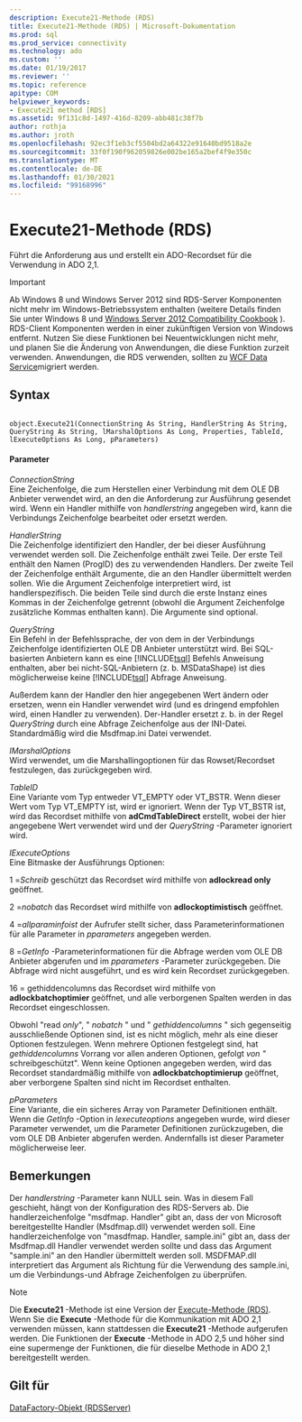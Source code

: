 ```yaml
---
description: Execute21-Methode (RDS)
title: Execute21-Methode (RDS) | Microsoft-Dokumentation
ms.prod: sql
ms.prod_service: connectivity
ms.technology: ado
ms.custom: ''
ms.date: 01/19/2017
ms.reviewer: ''
ms.topic: reference
apitype: COM
helpviewer_keywords:
- Execute21 method [RDS]
ms.assetid: 9f131c8d-1497-416d-8209-abb481c38f7b
author: rothja
ms.author: jroth
ms.openlocfilehash: 92ec3f1eb3cf5504bd2a64322e91640bd9518a2e
ms.sourcegitcommit: 33f0f190f962059826e002be165a2bef4f9e350c
ms.translationtype: MT
ms.contentlocale: de-DE
ms.lasthandoff: 01/30/2021
ms.locfileid: "99168996"
---
```

# <a name="execute21-method-rds"></a>Execute21-Methode (RDS)
Führt die Anforderung aus und erstellt ein ADO-Recordset für die Verwendung in ADO 2,1.  
  
> [!IMPORTANT]
>  Ab Windows 8 und Windows Server 2012 sind RDS-Server Komponenten nicht mehr im Windows-Betriebssystem enthalten (weitere Details finden Sie unter Windows 8 und [Windows Server 2012 Compatibility Cookbook](https://www.microsoft.com/download/details.aspx?id=27416) ). RDS-Client Komponenten werden in einer zukünftigen Version von Windows entfernt. Nutzen Sie diese Funktionen bei Neuentwicklungen nicht mehr, und planen Sie die Änderung von Anwendungen, die diese Funktion zurzeit verwenden. Anwendungen, die RDS verwenden, sollten zu [WCF Data Service](/dotnet/framework/wcf/)migriert werden.  
  
## <a name="syntax"></a>Syntax  
  
```  
  
object.Execute21(ConnectionString As String, HandlerString As String, QueryString As String, lMarshalOptions As Long, Properties, TableId, lExecuteOptions As Long, pParameters)  
```  
  
#### <a name="parameters"></a>Parameter  
 *ConnectionString*  
 Eine Zeichenfolge, die zum Herstellen einer Verbindung mit dem OLE DB Anbieter verwendet wird, an den die Anforderung zur Ausführung gesendet wird. Wenn ein Handler mithilfe von *handlerstring* angegeben wird, kann die Verbindungs Zeichenfolge bearbeitet oder ersetzt werden.  
  
 *HandlerString*  
 Die Zeichenfolge identifiziert den Handler, der bei dieser Ausführung verwendet werden soll. Die Zeichenfolge enthält zwei Teile. Der erste Teil enthält den Namen (ProgID) des zu verwendenden Handlers. Der zweite Teil der Zeichenfolge enthält Argumente, die an den Handler übermittelt werden sollen. Wie die Argument Zeichenfolge interpretiert wird, ist handlerspezifisch. Die beiden Teile sind durch die erste Instanz eines Kommas in der Zeichenfolge getrennt (obwohl die Argument Zeichenfolge zusätzliche Kommas enthalten kann). Die Argumente sind optional.  
  
 *QueryString*  
 Ein Befehl in der Befehlssprache, der von dem in der Verbindungs Zeichenfolge identifizierten OLE DB Anbieter unterstützt wird. Bei SQL-basierten Anbietern kann es eine [!INCLUDE[tsql](../../../includes/tsql-md.md)] Befehls Anweisung enthalten, aber bei nicht-SQL-Anbietern (z. b. MSDataShape) ist dies möglicherweise keine [!INCLUDE[tsql](../../../includes/tsql-md.md)] Abfrage Anweisung.  
  
 Außerdem kann der Handler den hier angegebenen Wert ändern oder ersetzen, wenn ein Handler verwendet wird (und es dringend empfohlen wird, einen Handler zu verwenden). Der-Handler ersetzt z. b. in der Regel *QueryString* durch eine Abfrage Zeichenfolge aus der INI-Datei. Standardmäßig wird die Msdfmap.ini Datei verwendet.  
  
 *lMarshalOptions*  
 Wird verwendet, um die Marshallingoptionen für das Rowset/Recordset festzulegen, das zurückgegeben wird.  
  
 *TableID*  
 Eine Variante vom Typ entweder VT_EMPTY oder VT_BSTR. Wenn dieser Wert vom Typ VT_EMPTY ist, wird er ignoriert. Wenn der Typ VT_BSTR ist, wird das Recordset mithilfe von **adCmdTableDirect** erstellt, wobei der hier angegebene Wert verwendet wird und der *QueryString* -Parameter ignoriert wird.  
  
 *lExecuteOptions*  
 Eine Bitmaske der Ausführungs Optionen:  
  
 1 =*Schreib* geschützt das Recordset wird mithilfe von **adlockread only** geöffnet.  
  
 2 =*nobatch* das Recordset wird mithilfe von **adlockoptimistisch** geöffnet.  
  
 4 =*allparaminfoist* der Aufrufer stellt sicher, dass Parameterinformationen für alle Parameter in *pparameters* angegeben werden.  
  
 8 =*GetInfo* -Parameterinformationen für die Abfrage werden vom OLE DB Anbieter abgerufen und im *pparameters* -Parameter zurückgegeben. Die Abfrage wird nicht ausgeführt, und es wird kein Recordset zurückgegeben.  
  
 16 = gethiddencolumns das Recordset wird mithilfe von **adlockbatchoptimier** geöffnet, und alle verborgenen Spalten werden in das Recordset eingeschlossen.  
  
 Obwohl "read *only*", " *nobatch* " und " *gethiddencolumns* " sich gegenseitig ausschließende Optionen sind, ist es nicht möglich, mehr als eine dieser Optionen festzulegen. Wenn mehrere Optionen festgelegt sind, hat *gethiddencolumns* Vorrang vor allen anderen Optionen, gefolgt *von "* schreibgeschützt". Wenn keine Optionen angegeben werden, wird das Recordset standardmäßig mithilfe von **adlockbatchoptimierup** geöffnet, aber verborgene Spalten sind nicht im Recordset enthalten.  
  
 *pParameters*  
 Eine Variante, die ein sicheres Array von Parameter Definitionen enthält. Wenn die *GetInfo* -Option in *lexecuteoptions* angegeben wurde, wird dieser Parameter verwendet, um die Parameter Definitionen zurückzugeben, die vom OLE DB Anbieter abgerufen werden. Andernfalls ist dieser Parameter möglicherweise leer.  
  
## <a name="remarks"></a>Bemerkungen  
 Der *handlerstring* -Parameter kann NULL sein. Was in diesem Fall geschieht, hängt von der Konfiguration des RDS-Servers ab. Die handlerzeichenfolge "msdfmap. Handler" gibt an, dass der von Microsoft bereitgestellte Handler (Msdfmap.dll) verwendet werden soll. Eine handlerzeichenfolge von "masdfmap. Handler, sample.ini" gibt an, dass der Msdfmap.dll Handler verwendet werden sollte und dass das Argument "sample.ini" an den Handler übermittelt werden soll. MSDFMAP.dll interpretiert das Argument als Richtung für die Verwendung des sample.ini, um die Verbindungs-und Abfrage Zeichenfolgen zu überprüfen.  
  
> [!NOTE]
>  Die **Execute21** -Methode ist eine Version der [Execute-Methode (RDS)](./execute-method-rds.md). Wenn Sie die **Execute** -Methode für die Kommunikation mit ADO 2,1 verwenden müssen, kann stattdessen die **Execute21** -Methode aufgerufen werden. Die Funktionen der **Execute** -Methode in ADO 2,5 und höher sind eine supermenge der Funktionen, die für dieselbe Methode in ADO 2,1 bereitgestellt werden.  
  
## <a name="applies-to"></a>Gilt für  
 [DataFactory-Objekt (RDSServer)](./datafactory-object-rdsserver.md)
